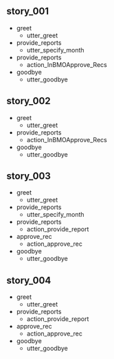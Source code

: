 ## story_001
* greet
   - utter_greet
* provide_reports
   - utter_specify_month
* provide_reports
   - action_InBMOApprove_Recs
* goodbye
   - utter_goodbye
   
## story_002
* greet
   - utter_greet
* provide_reports
   - action_InBMOApprove_Recs
* goodbye
   - utter_goodbye
   
## story_003
* greet
   - utter_greet
* provide_reports
   - utter_specify_month
* provide_reports
   - action_provide_report
* approve_rec
   - action_approve_rec
* goodbye
   - utter_goodbye
   
## story_004
* greet
   - utter_greet
* provide_reports
   - action_provide_report
* approve_rec
   - action_approve_rec
* goodbye
   - utter_goodbye


